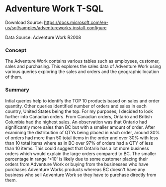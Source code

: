 # Adventure Work T-SQL

Download Source: https://docs.microsoft.com/en-us/sql/samples/adventureworks-install-configure

Data Source: Adventure Work R2008

### Concept
The Adventure Work contains various tables such as employees, customer, sales and purchasing. This explores the sales data of Adventure Work using various queries exploring the sales and orders and the geographic location of them.

### Summary
Intial queries help to identify the TOP 10 products based on sales and order quantity. Other queries identified number of orders and sales in each country, United States being the top. For my purposes, I decided to look further into Canadian orders. From Canadian orders, Ontario and British Columbia had the highest sales. An observation was that Ontario had significantly more sales than BC but with a smaller amount of order. After examining the distribution of QTYs being placed in each order, around 30% of orders had more than 50 total items in the order and over 30% with less than 10 total items where as in BC over 97% of orders had a QTY of less than 10 items. This could suggest that Ontario has a lot more business orders which would explain the large orders compared to BC. The smaller percentage in range '<10' is likely due to some customer placing their orders from Adventure Work or buying from the businesses who have purchases Adventure Works products whereas BC doesn't have any business who sell Adventure Work so they have to purchase directly from them.

